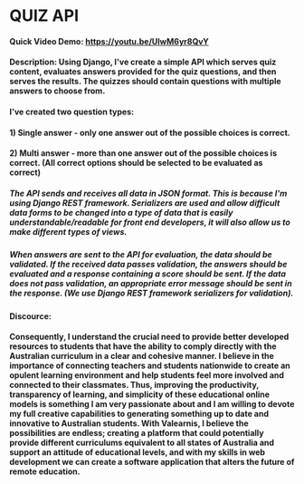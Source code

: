 # QUIZ API
#### Quick Video Demo:  <https://youtu.be/UlwM6yr8QvY>
#### Description: Using Django, I've create a simple API which serves quiz content, evaluates answers provided for the quiz questions, and then serves the results. The quizzes should contain questions with multiple answers to choose from.
 
#### I've created two question types:
#### 1) Single answer - only one answer out of the possible choices is correct.
#### 2) Multi answer - more than one answer out of the possible choices is correct. (All correct options should be selected to be evaluated as correct)
 
##### The API sends and receives all data in JSON format. This is because I'm using Django REST framework. Serializers are used and allow difficult data forms to be changed into a type of data that is easily understandable/readable for front end developers, it will also allow us to make different types of views.

##### When answers are sent to the API for evaluation, the data should be validated. If the received data passes validation, the answers should be evaluated and a response containing a score should be sent. If the data does not pass validation, an appropriate error message should be sent in the response. (We use Django REST framework serializers for validation).

#### Discource: 
#### Consequently, I understand the crucial need to provide better developed resources to students that have the ability to comply directly with the Australian curriculum in a clear and cohesive manner. I believe in the importance of connecting teachers and students nationwide to create an opulent learning environment and help students feel more involved and connected to their classmates. Thus, improving the productivity, transparency of learning, and simplicity of these educational online models is something I am very passionate about and I am willing to devote my full creative capabilities to generating something up to date and innovative to Australian students. With Valearnis, I believe the possibilities are endless; creating a platform that could potentially provide different curriculums equivalent to all states of Australia and support an attitude of educational levels, and with my skills in web development we can create a software application that alters the future of remote education. 


